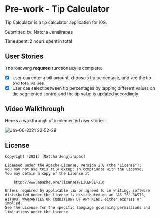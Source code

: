 # Pre-work - Tip Calculator

Tip Calculator is a tip calculator application for iOS.

Submitted by: Natcha Jengjirapas

Time spent: 2 hours spent in total

## User Stories

The following **required** functionality is complete:

* [x] User can enter a bill amount, choose a tip percentage, and see the tip and total values.
* [x] User can select between tip percentages by tapping different values on the segmented control and the tip value is updated accordingly

## Video Walkthrough

Here's a walkthrough of implemented user stories:

![Jan-06-2021 22-52-29](https://user-images.githubusercontent.com/29190321/103861372-2dcf8280-5072-11eb-9c15-b8e5009cbee4.gif) 

## License

    Copyright [2021] [Natcha Jengjirapas]

    Licensed under the Apache License, Version 2.0 (the "License");
    you may not use this file except in compliance with the License.
    You may obtain a copy of the License at

        http://www.apache.org/licenses/LICENSE-2.0

    Unless required by applicable law or agreed to in writing, software
    distributed under the License is distributed on an "AS IS" BASIS,
    WITHOUT WARRANTIES OR CONDITIONS OF ANY KIND, either express or implied.
    See the License for the specific language governing permissions and
    limitations under the License.
